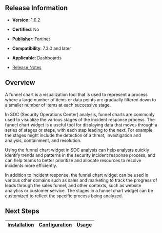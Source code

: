 ## Release Information

- **Version**: 1.0.2

- **Certified**: No

- **Publisher**: Fortinet  

- **Compatibility**: 7.3.0 and later

- **Applicable**: Dashboards

- [Release Notes](./widget/release_notes.md)

## Overview

A funnel chart is a visualization tool that is used to represent a process where a large number of items or data points are gradually filtered down to a smaller number of items at each successive stage. 

In SOC (Security Operations Center) analysis, funnel charts are commonly used to visualize the various stages of the incident response process. The funnel chart widget is a useful tool for displaying data that moves through a series of stages or steps, with each step leading to the next. For example, the stages might include the detection of a threat, investigation and analysis, containment, and resolution.

Using the funnel chart widget in SOC analysis can help analysts quickly identify trends and patterns in the security incident response process, and can help teams to better prioritize and allocate resources to resolve incidents more efficiently.

In addition to incident response, the funnel chart widget can be used in various other domains such as sales and marketing to track the progress of leads through the sales funnel, and other contexts, such as website analytics or customer service. The stages in a funnel chart widget can be customized to reflect the specific process being analyzed.

## Next Steps

| [Installation](./docs/setup.md#installation) | [Configuration](./docs/setup.md#configuration) | [Usage](./docs/usage.md) |
|----------------------------------------------|------------------------------------------------|--------------------------|
